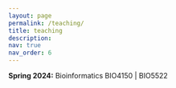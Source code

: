 ```yaml
---
layout: page
permalink: /teaching/
title: teaching
description:
nav: true
nav_order: 6
---
```


**Spring 2024:**
Bioinformatics BIO4150 | BIO5522
